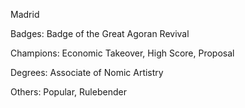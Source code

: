 Madrid

Badges: Badge of the Great Agoran Revival

Champions: Economic Takeover, High Score, Proposal

Degrees: Associate of Nomic Artistry

Others: Popular, Rulebender


